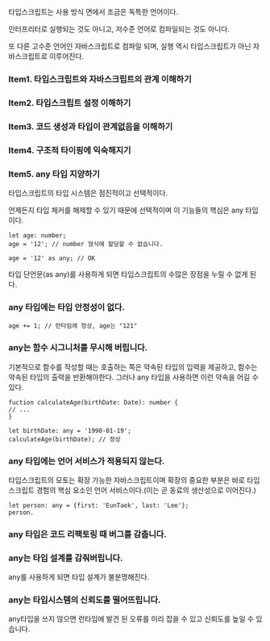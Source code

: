 타입스크립트는 사용 방식 면에서 조금은 독특한 언어이다.

인터프리터로 실행되는 것도 아니고, 저수준 언어로 컴파일되는 것도 아니다.

또 다른 고수준 언어인 자바스크립트로 컴파일 되며, 실행 역시 타입스크립트가 아닌 자바스크립트로 이루어진다.

### Item1. 타입스크립트와 자바스크립트의 관계 이해하기

### Item2. 타입스크립트 설정 이해하기

### Item3. 코드 생성과 타입이 관계없음을 이해하기

### Item4. 구조적 타이핑에 익숙해지기

### Item5. any 타입 지양하기

타입스크립트의 타입 시스템은 점진적이고 선택적이다.

언제든지 타입 체커를 해제할 수 있기 때문에 선택적이며 이 기능들의 핵심은 any 타입이다.

```
let age: number;
age = '12'; // number 형식에 할당할 수 없습니다.

age = '12' as any; // OK
```

타입 단언문(as any)를 사용하게 되면 타입스크립트의 수많은 장점을 누릴 수 없게 된다.

### any 타입에는 타입 안정성이 없다.

```
age += 1; // 런타임에 정상, age는 "121"
```

### any는 함수 시그니처를 무시해 버립니다.

기본적으로 함수를 작성할 때는 호출하는 쪽은 약속된 타입의 입력을 제공하고, 함수는 약속된 타입의 출력을 반환해야한다. 그러나 any 타입을 사용하면 이런 약속을 어길 수 있다.

```
fuction calculateAge(birthDate: Date): number {
// ...
}

let birthDate: any = '1990-01-19';
calculateAge(birthDate); // 정상
```

### any 타입에는 언어 서비스가 적용되지 않는다.

타입스크립트의 모토는 확장 가능한 자바스크립트이며 확장의 중요한 부분은 바로 타입스크립트 경험의 핵심 요소인 언어 서비스이다.(이는 곧 동료의 생산성으로 이어진다.)

```
let person: any = {first: 'EunTaek', last: 'Lee'};
person.
```

### any 타입은 코드 리팩토링 때 버그를 감춥니다.

### any는 타입 설계를 감춰버립니다.

any를 사용하게 되면 타입 설계가 불분명해진다.

### any는 타입시스템의 신뢰도를 떨어뜨립니다.

any타입을 쓰지 않으면 런타임에 발견 된 오류를 미리 잡을 수 있고 신뢰도를 높일 수 있습니다.
